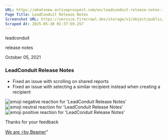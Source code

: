 ```yaml
---
URL: https://whatsnew.activeprospect.com/en/leadconduit-release-notes-13NpJxqGz9
Page Title: LeadConduit Release Notes
Screenshot URL: https://service.firecrawl.dev/storage/v1/object/public/media/screenshot-8d52712b-99b3-4c87-865b-cab2bed34f4c.png
Scraped At: 2025-05-30 01:37:59.257
---
```

leadconduit





release notes



October 05, 2021

### LeadConduit Release Notes

- Fixed an issue with scrolling on shared reports
- Fixed an issue with selecting a similar recipient instead when creating a recipient

![emoji negative reaction for 'LeadConduit Release Notes'](https://app.getbeamer.com/images/emojiNeg.svg)![emoji neutral reaction for 'LeadConduit Release Notes'](https://app.getbeamer.com/images/emojiNeut.svg)![emoji positive reaction for 'LeadConduit Release Notes'](https://app.getbeamer.com/images/emojiPos.svg)

Thanks for your feedback

[We are ⚡by Beamer](https://www.getbeamer.com/?ref=watermark_MErKJCnu12412_public&company=ActiveProspect&watermarkRef=powered&utm_term=MErKJCnu12412&utm_content=ActiveProspect&utm_source=standalone&utm_medium=footer&utm_campaign=powered)"

